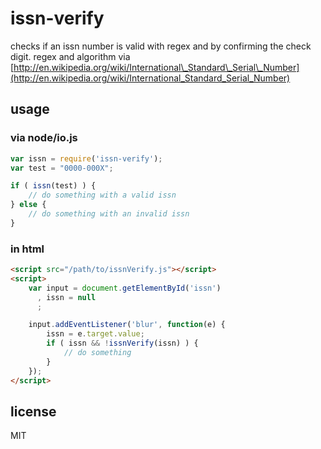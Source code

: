 # issn-verify

checks if an issn number is valid with regex and by confirming the check digit. regex and algorithm via [http://en.wikipedia.org/wiki/International\_Standard\_Serial\_Number](http://en.wikipedia.org/wiki/International_Standard_Serial_Number)

## usage

### via node/io.js

```javascript
var issn = require('issn-verify');
var test = "0000-000X";

if ( issn(test) ) {
    // do something with a valid issn
} else {
    // do something with an invalid issn
}
```

### in html
```html
<script src="/path/to/issnVerify.js"></script>
<script>
    var input = document.getElementById('issn')
      , issn = null
      ;

    input.addEventListener('blur', function(e) {
        issn = e.target.value;
        if ( issn && !issnVerify(issn) ) {
            // do something
        }
    });
</script>
```

## license
MIT
